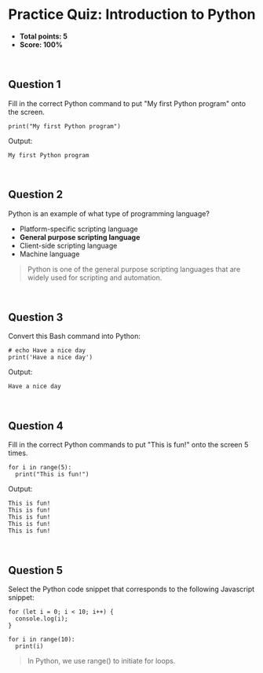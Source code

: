 # Practice Quiz: Introduction to Python
* **Total points: 5**
* **Score: 100%**

<br>

## Question 1

Fill in the correct Python command to put "My first Python program" onto the screen.

```
print("My first Python program")
```

Output:

```
My first Python program
```

<br>

## Question 2

Python is an example of what type of programming language?

* Platform-specific scripting language
* **General purpose scripting language**
* Client-side scripting language
* Machine language

> Python is one of the general purpose scripting languages that are widely used for scripting and automation.

<br>

## Question 3

Convert this Bash command into Python:
```
# echo Have a nice day
print('Have a nice day')
```

Output:

```
Have a nice day
```

<br>

## Question 4

Fill in the correct Python commands to put "This is fun!" onto the screen 5 times.

```
for i in range(5):
  print("This is fun!")
```

Output:

```
This is fun!
This is fun!
This is fun!
This is fun!
This is fun!
```

<br>

## Question 5

Select the Python code snippet that corresponds to the following Javascript snippet:

```
for (let i = 0; i < 10; i++) {
  console.log(i);
}
```
```
for i in range(10):
  print(i)
```

> In Python, we use range() to initiate for loops.
